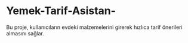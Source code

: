 # Yemek-Tarif-Asistan-

Bu proje, kullanıcıların evdeki malzemelerini girerek hızlıca tarif önerileri almasını sağlar. 
